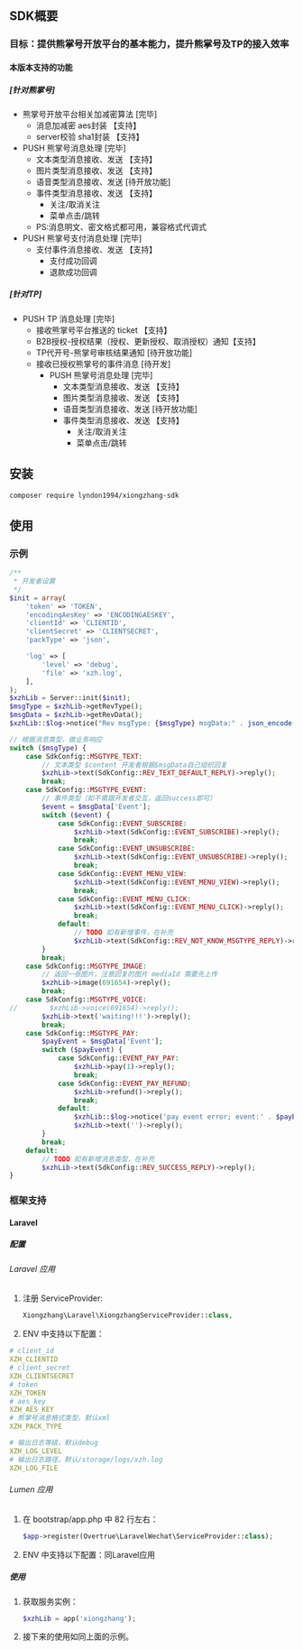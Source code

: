 ## SDK概要
### 目标：提供熊掌号开放平台的基本能力，提升熊掌号及TP的接入效率
#### 本版本支持的功能
##### [针对熊掌号]
* 熊掌号开放平台相关加减密算法 [完毕]
    * 消息加减密 aes封装 【支持】
    * server校验 sha1封装 【支持】
* PUSH 熊掌号消息处理 [完毕]
    * 文本类型消息接收、发送 【支持】
    * 图片类型消息接收、发送 【支持】
    * 语音类型消息接收、发送 [待开放功能]
    * 事件类型消息接收、发送 【支持】
        * 关注/取消关注
        * 菜单点击/跳转
    * PS:消息明文、密文格式都可用，兼容格式代调式
* PUSH 熊掌号支付消息处理 [完毕]
    * 支付事件消息接收、发送 【支持】
        * 支付成功回调
        * 退款成功回调
        
##### [针对TP]
* PUSH TP 消息处理 [完毕]
    * 接收熊掌号平台推送的 ticket 【支持】
    * B2B授权-授权结果（授权、更新授权、取消授权）通知【支持】
    * TP代开号-熊掌号审核结果通知 [待开放功能]
    * 接收已授权熊掌号的事件消息 [待开发]
        * PUSH 熊掌号消息处理 [完毕]
            * 文本类型消息接收、发送 【支持】
            * 图片类型消息接收、发送 【支持】
            * 语音类型消息接收、发送 [待开放功能]
            * 事件类型消息接收、发送 【支持】
                * 关注/取消关注
                * 菜单点击/跳转

## 安装
```bash
composer require lyndon1994/xiongzhang-sdk
```

## 使用
### 示例
```php
/**
 * 开发者设置
 */
$init = array(
    'token' => 'TOKEN',
    'encodingAesKey' => 'ENCODINGAESKEY',
    'clientId' => 'CLIENTID',
    'clientSecret' => 'CLIENTSECRET',
    'packType' => 'json',

    'log' => [
        'level' => 'debug',
        'file' => 'xzh.log',
    ],
);
$xzhLib = Server::init($init);
$msgType = $xzhLib->getRevType();
$msgData = $xzhLib->getRevData();
$xzhLib::$log->notice("Rev msgType: {$msgType} msgData:" . json_encode($msgData));

// 根据消息类型，做业务响应
switch ($msgType) {
    case SdkConfig::MSGTYPE_TEXT:
        // 文本类型 $content 开发者根据$msgData自己组织回复
        $xzhLib->text(SdkConfig::REV_TEXT_DEFAULT_REPLY)->reply();
        break;
    case SdkConfig::MSGTYPE_EVENT:
        // 事件类型（如不需跟开发者交互，返回success即可）
        $event = $msgData['Event'];
        switch ($event) {
            case SdkConfig::EVENT_SUBSCRIBE:
                $xzhLib->text(SdkConfig::EVENT_SUBSCRIBE)->reply();
                break;
            case SdkConfig::EVENT_UNSUBSCRIBE:
                $xzhLib->text(SdkConfig::EVENT_UNSUBSCRIBE)->reply();
                break;
            case SdkConfig::EVENT_MENU_VIEW:
                $xzhLib->text(SdkConfig::EVENT_MENU_VIEW)->reply();
                break;
            case SdkConfig::EVENT_MENU_CLICK:
                $xzhLib->text(SdkConfig::EVENT_MENU_CLICK)->reply();
                break;
            default:
                // TODO 如有新增事件，在补充
                $xzhLib->text(SdkConfig::REV_NOT_KNOW_MSGTYPE_REPLY)->reply();
        }
        break;
    case SdkConfig::MSGTYPE_IMAGE:
        // 返回一张图片，注意回复的图片 mediaId 需要先上传
        $xzhLib->image(691654)->reply();
        break;
    case SdkConfig::MSGTYPE_VOICE:
//        $xzhLib->voice(691654)->reply();
        $xzhLib->text('waiting!!!')->reply();
        break;
    case SdkConfig::MSGTYPE_PAY:
        $payEvent = $msgData['Event'];
        switch ($payEvent) {
            case SdkConfig::EVENT_PAY_PAY:
                $xzhLib->pay(1)->reply();
                break;
            case SdkConfig::EVENT_PAY_REFUND:
                $xzhLib->refund()->reply();
                break;
            default:
                $xzhLib::$log->notice('pay event error; event:' . $payEvent);
                $xzhLib->text('')->reply();
        }
        break;
    default:
        // TODO 如有新增消息类型，在补充
        $xzhLib->text(SdkConfig::REV_SUCCESS_REPLY)->reply();
}
```

### 框架支持

#### Laravel
##### 配置
###### Laravel 应用
1. 注册 ServiceProvider:
    ```php
    Xiongzhang\Laravel\XiongzhangServiceProvider::class,
    ```
2. ENV 中支持以下配置：
```yaml
# client_id
XZH_CLIENTID
# client_secret
XZH_CLIENTSECRET
# token
XZH_TOKEN
# aes_key
XZH_AES_KEY
# 熊掌号消息格式类型，默认xml
XZH_PACK_TYPE

# 输出日志等级，默认debug
XZH_LOG_LEVEL
# 输出日志路径，默认/storage/logs/xzh.log
XZH_LOG_FILE
```

###### Lumen 应用
1. 在 bootstrap/app.php 中 82 行左右：
    ```php
    $app->register(Overtrue\LaravelWechat\ServiceProvider::class);
    ```
2. ENV 中支持以下配置：同Laravel应用

##### 使用
1. 获取服务实例：
    ```php
    $xzhLib = app('xiongzhang');
    ```
2. 接下来的使用如同上面的示例。